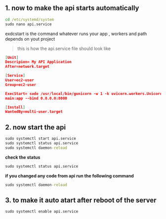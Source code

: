 ## 1. now to make the api starts automatically
```cmd
cd /etc/systemd/system
sudo nano api.service

```

exdcstart is the command whatever runs your app
, workers and path depends on yout project


> this is how the api.service file should look like
```json
[Unit]
Descripion= My API Application
After=network.target

[Service]
User=ec2-user
Group=ec2-user

ExecStart= sudo /usr/local/bin/gunicorn -w 1 -k uvicorn.workers.UvicornWorker 
main:app --bind 0.0.0.0:8000

[Install]
WantedBy=multi-user.target

```

## 2. now start the api
```cmd
sudo systemctl start api.service
sudo systemctl status api.service
sudo systemctl daemon-reload
```

**check the status**
```cmd
sudo systemctl status api.service
```
**if you changed any code from api run the following command**
```cmd
sudo systemctl daemon-reload
```

## 3. to make it auto atart after reboot of the server
```cmd
sudo systemctl enable api.service
```